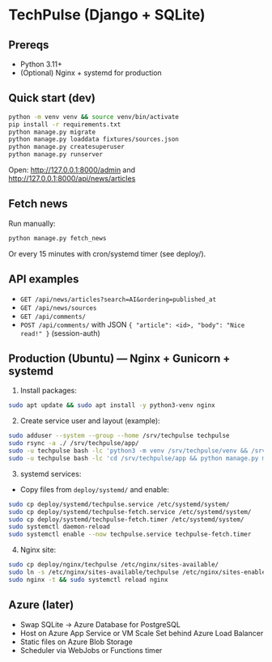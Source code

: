 # TechPulse (Django + SQLite)

## Prereqs
- Python 3.11+
- (Optional) Nginx + systemd for production

## Quick start (dev)
```bash
python -m venv venv && source venv/bin/activate
pip install -r requirements.txt
python manage.py migrate
python manage.py loaddata fixtures/sources.json
python manage.py createsuperuser
python manage.py runserver
```

Open: http://127.0.0.1:8000/admin and http://127.0.0.1:8000/api/news/articles

## Fetch news
Run manually:
```bash
python manage.py fetch_news
```

Or every 15 minutes with cron/systemd timer (see deploy/).

## API examples
- `GET /api/news/articles?search=AI&ordering=published_at`
- `GET /api/news/sources`
- `GET /api/comments/`
- `POST /api/comments/` with JSON `{ "article": <id>, "body": "Nice read!" }` (session-auth)

## Production (Ubuntu) — Nginx + Gunicorn + systemd
1) Install packages:
```bash
sudo apt update && sudo apt install -y python3-venv nginx
```

2) Create service user and layout (example):
```bash
sudo adduser --system --group --home /srv/techpulse techpulse
sudo rsync -a ./ /srv/techpulse/app/
sudo -u techpulse bash -lc 'python3 -m venv /srv/techpulse/venv && /srv/techpulse/venv/bin/pip install -r /srv/techpulse/app/requirements.txt'
sudo -u techpulse bash -lc 'cd /srv/techpulse/app && python manage.py migrate && python manage.py collectstatic --noinput'
```

3) systemd services:
- Copy files from `deploy/systemd/` and enable:
```bash
sudo cp deploy/systemd/techpulse.service /etc/systemd/system/
sudo cp deploy/systemd/techpulse-fetch.service /etc/systemd/system/
sudo cp deploy/systemd/techpulse-fetch.timer /etc/systemd/system/
sudo systemctl daemon-reload
sudo systemctl enable --now techpulse.service techpulse-fetch.timer
```

4) Nginx site:
```bash
sudo cp deploy/nginx/techpulse /etc/nginx/sites-available/
sudo ln -s /etc/nginx/sites-available/techpulse /etc/nginx/sites-enabled/techpulse
sudo nginx -t && sudo systemctl reload nginx
```

## Azure (later)
- Swap SQLite → Azure Database for PostgreSQL
- Host on Azure App Service or VM Scale Set behind Azure Load Balancer
- Static files on Azure Blob Storage
- Scheduler via WebJobs or Functions timer
